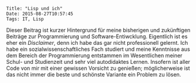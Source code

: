 	Title: "Lisp und ich"
	Date: 2015-08-27T10:57:45
	Tags: IT, Lisp

Dieser Beitrag ist kurzer Hintergrund für meine bisherigen und
zukünftigen Beiträge zur Programmierung und
Software-Entiwcklung. Eigentlich ist es eher ein _Disclaimer_, denn
ich habe das gar nicht professionell gelernt. Ich habe ein
sozialwissenschaftliches Fach studiert und meine Kenntnisse aus dem
Bereich der Programmierung entstammen im Wesentlichen meiner Schul-
und Studienzeit und sehr viel autodidaktes Lernen. Insofern ist aller
Code von mir mit einer gewissen Vorsicht zu genießen; möglicherweise
ist das nicht immer die beste und schönste Variante ein Problem zu
lösen.

